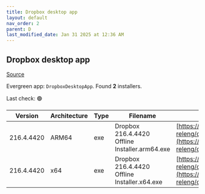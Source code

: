```yaml
---
title: Dropbox desktop app
layout: default
nav_order: 2
parent: D
last_modified_date: Jan 31 2025 at 12:36 AM
---
```


## Dropbox desktop app

[Source](https://www.dropbox.com/desktop)

Evergreen app: `DropboxDesktopApp`. Found **2** installers.

Last check: 🟢

| Version    | Architecture | Type | Filename                                       | URI                                                                                                                                                                                                            |
| ---------- | ------------ | ---- | ---------------------------------------------- | -------------------------------------------------------------------------------------------------------------------------------------------------------------------------------------------------------------- |
| 216.4.4420 | ARM64        | exe  | Dropbox 216.4.4420 Offline Installer.arm64.exe | [https://edge.dropboxstatic.com/dbx-releng/client/Dropbox%20216.4.4420%20Offline%20Installer.arm64.exe](https://edge.dropboxstatic.com/dbx-releng/client/Dropbox%20216.4.4420%20Offline%20Installer.arm64.exe) |
| 216.4.4420 | x64          | exe  | Dropbox 216.4.4420 Offline Installer.x64.exe   | [https://edge.dropboxstatic.com/dbx-releng/client/Dropbox%20216.4.4420%20Offline%20Installer.x64.exe](https://edge.dropboxstatic.com/dbx-releng/client/Dropbox%20216.4.4420%20Offline%20Installer.x64.exe)     |
